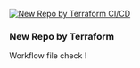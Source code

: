 [![New Repo by Terraform CI/CD](https://github.com/Artem-Ushenko/new_repo_by_terraform/actions/workflows/main.yml/badge.svg?branch=main)](https://github.com/Artem-Ushenko/new_repo_by_terraform/actions/workflows/main.yml)
### New Repo by Terraform
Workflow file check !
